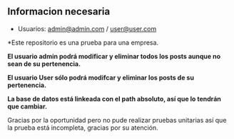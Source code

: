 ## Informacion necesaria

* Usuarios: admin@admin.com / user@user.com

*Este repositorio es una prueba para una empresa.

**El usuario admin podrá modificar y eliminar todos los posts aunque no sean de su pertenencia.**

**El usuario User sólo podrá modifcar y eliminar los posts de su pertenencia.**

**La base de datos está linkeada con el path absoluto, así que lo tendrán que cambiar.**

Gracias por la oportunidad pero no pude realizar pruebas unitarias así que la prueba está incompleta, gracias por su atención.


